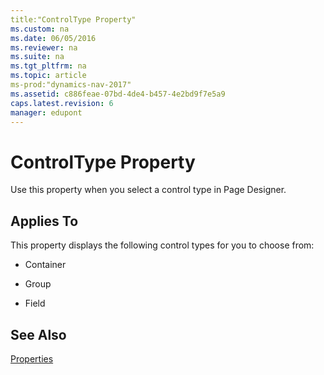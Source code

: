 ```yaml
---
title:"ControlType Property"
ms.custom: na
ms.date: 06/05/2016
ms.reviewer: na
ms.suite: na
ms.tgt_pltfrm: na
ms.topic: article
ms-prod:"dynamics-nav-2017"
ms.assetid: c886feae-07bd-4de4-b457-4e2bd9f7e5a9
caps.latest.revision: 6
manager: edupont
---
```

# ControlType Property
Use this property when you select a control type in Page Designer.  
  
## Applies To  
 This property displays the following control types for you to choose from:  
  
-   Container  
  
-   Group  
  
-   Field  
  
## See Also  
 [Properties](Properties.md)